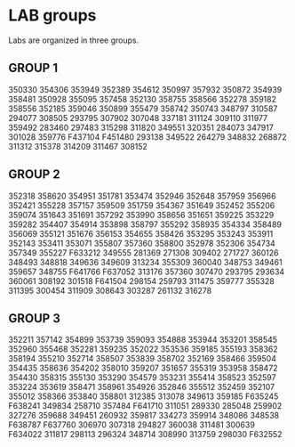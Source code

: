 # LAB groups

Labs are organized in three groups.

## GROUP 1

350330
354306
353949
352389
354612
350997
357932
350872
354939
358481
350928
355095
357458
352130
358755
358566
352278
359182
358556
352185
359046
350899
355479
358742
350743
348797
310587
294077
308505
293795
307902
307048
337181
311124
309110
311977
359492
283460
297483
315298
311820
349551
320351
284073
347917
301028
359776
F437104
F451480
293138
349522
264279
348832
268872
311312
315378
314209
311467
308152

## GROUP 2

352318
358620
354951
351781
353474
352946
352648
357959
356966
352421
355228
357157
359509
351759
354367
351649
352452
355206
359074
351643
351691
357292
353990
358656
351651
359225
353229
359282
354407
354914
353898
358797
355292
358935
354334
358489
356069
355121
351676
356153
354655
358426
353295
353243
353911
352143
353411
353071
355807
357360
358800
352978
352306
354734
357349
355227
F633212
349555
281369
271308
309402
271727
360126
348493
348818
349636
349609
313234
355309
360040
348753
349461
359657
348755
F641766
F637052
313176
357360
307470
293795
293634
360061
308192
301518
F641504
298154
259793
311475
359777
355328
311395
300454
311909
308643
303287
261132
316278

## GROUP 3

352211
357142
354899
353739
359093
354888
353944
353201
358545
352960
355468
352281
359235
352022
353536
359185
355193
358362
358194
355210
352714
358507
353839
358702
352169
358466
359504
354435
358636
354202
358010
359207
351657
355319
353958
358472
354430
358315
355130
353290
354579
353231
355414
358523
352597
353224
353619
358471
358961
354926
352846
355512
352459
352107
355012
358366
353840
358801
312385
313078
349613
359185
F635245
F638241
349834
258710
357484
F641710
311051
289330
285048
259902
327276
359688
349451
260932
359817
334273
359914
348086
348538
F638787
F637760
306970
307318
294827
360038
311481
300639
F634022
311817
298113
296324
348714
308990
313759
298030
F632552